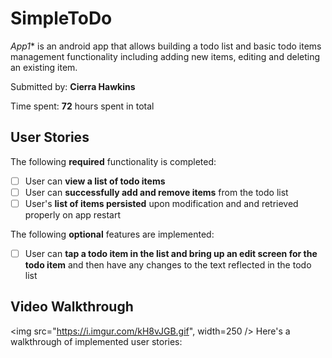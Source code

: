 # SimpleToDo

*App1** is an android app that allows building a todo list and basic todo items management functionality including adding new items, editing and deleting an existing item.

Submitted by: **Cierra Hawkins**

Time spent: **72** hours spent in total

## User Stories

The following **required** functionality is completed:

* [ ] User can **view a list of todo items**
* [ ] User can **successfully add and remove items** from the todo list
* [ ] User's **list of items persisted** upon modification and and retrieved properly on app restart

The following **optional** features are implemented:

* [ ] User can **tap a todo item in the list and bring up an edit screen for the todo item** and then have any changes to the text reflected in the todo list

## Video Walkthrough
<img src="https://i.imgur.com/kH8vJGB.gif",
     width=250 />
Here's a walkthrough of implemented user stories:
